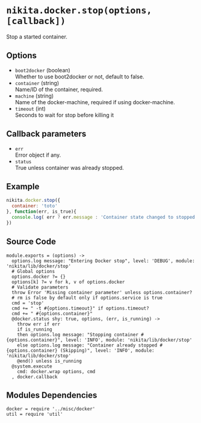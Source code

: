 
# `nikita.docker.stop(options, [callback])`

Stop a started container.

## Options

* `boot2docker` (boolean)   
  Whether to use boot2docker or not, default to false.
* `container` (string)   
  Name/ID of the container, required.
* `machine` (string)   
  Name of the docker-machine, required if using docker-machine.
* `timeout` (int)   
  Seconds to wait for stop before killing it

## Callback parameters

* `err`   
  Error object if any.
* `status`   
  True unless container was already stopped.

## Example

```javascript
nikita.docker.stop({
  container: 'toto'
}, function(err, is_true){
  console.log( err ? err.message : 'Container state changed to stopped: ' + status);
})
```

## Source Code

    module.exports = (options) ->
      options.log message: "Entering Docker stop", level: 'DEBUG', module: 'nikita/lib/docker/stop'
      # Global options
      options.docker ?= {}
      options[k] ?= v for k, v of options.docker
      # Validate parameters
      throw Error 'Missing container parameter' unless options.container?
      # rm is false by default only if options.service is true
      cmd = 'stop'
      cmd += " -t #{options.timeout}" if options.timeout?
      cmd += " #{options.container}"
      @docker.status shy: true, options, (err, is_running) ->
        throw err if err
        if is_running
        then options.log message: "Stopping container #{options.container}", level: 'INFO', module: 'nikita/lib/docker/stop'
        else options.log message: "Container already stopped #{options.container} (Skipping)", level: 'INFO', module: 'nikita/lib/docker/stop'
        @end() unless is_running
      @system.execute
        cmd: docker.wrap options, cmd
      , docker.callback

## Modules Dependencies

    docker = require '../misc/docker'
    util = require 'util'
